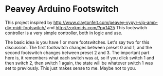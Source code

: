 # Peavey Arduino Footswitch

This project inspired by http://www.claytonfelt.com/peavey-vypyr-vip-amp-diy-midi-footswitch/ and http://zorkmids.com/?p=1425  This footswitch controller is a very simple controller, both in logic and use.

The basic idea is you have 1 or more footswitches.  Let's say two for this
discussion.  The first footswitch changes between preset 0 and 1, and the 
second footswitch changes between preset 2 and 3.  The important part here
is, it remembers what each switch was at, so if you click switch 1 and then
switch 2, then switch 1 again, the state will be whatever switch 1 was
set to previously.  This just makes sense to me.  Maybe not to you.



